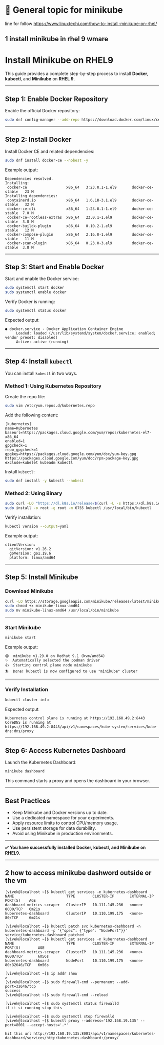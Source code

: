 # 🧩 General topic for minikube

line for follow https://www.linuxtechi.com/how-to-install-minikube-on-rhel/

## 1 install minikube in rhel 9 wmare
# Install Minikube on RHEL9

This guide provides a complete step-by-step process to install **Docker**, **kubectl**, and **Minikube** on **RHEL 9**.

---

## Step 1: Enable Docker Repository

Enable the official Docker repository:

```bash
sudo dnf config-manager --add-repo https://download.docker.com/linux/centos/docker-ce.repo
```

---

## Step 2: Install Docker

Install Docker CE and related dependencies:

```bash
sudo dnf install docker-ce --nobest -y
```

Example output:

```
Dependencies resolved.
Installing:
 docker-ce                  x86_64   3:23.0.1-1.el9       docker-ce-stable   23 M
Installing dependencies:
 containerd.io              x86_64   1.6.18-3.1.el9       docker-ce-stable   32 M
 docker-ce-cli              x86_64   1:23.0.1-1.el9       docker-ce-stable  7.0 M
 docker-ce-rootless-extras  x86_64   23.0.1-1.el9         docker-ce-stable  3.8 M
 docker-buildx-plugin       x86_64   0.10.2-1.el9         docker-ce-stable   12 M
 docker-compose-plugin      x86_64   2.16.0-1.el9         docker-ce-stable   11 M
 docker-scan-plugin         x86_64   0.23.0-3.el9         docker-ce-stable  3.8 M
```

---

## Step 3: Start and Enable Docker

Start and enable the Docker service:

```bash
sudo systemctl start docker
sudo systemctl enable docker
```

Verify Docker is running:

```bash
sudo systemctl status docker
```

Expected output:

```
● docker.service - Docker Application Container Engine
     Loaded: loaded (/usr/lib/systemd/system/docker.service; enabled; vendor preset: disabled)
     Active: active (running)
```

---

## Step 4: Install `kubectl`

You can install `kubectl` in two ways.

### Method 1: Using Kubernetes Repository

Create the repo file:

```bash
sudo vim /etc/yum.repos.d/kubernetes.repo
```

Add the following content:

```
[kubernetes]
name=Kubernetes
baseurl=https://packages.cloud.google.com/yum/repos/kubernetes-el7-x86_64
enabled=1
gpgcheck=1
repo_gpgcheck=1
gpgkey=https://packages.cloud.google.com/yum/doc/yum-key.gpg https://packages.cloud.google.com/yum/doc/rpm-package-key.gpg
exclude=kubelet kubeadm kubectl
```

Install `kubectl`:

```bash
sudo dnf install -y kubectl --nobest
```

### Method 2: Using Binary

```bash
sudo curl -LO "https://dl.k8s.io/release/$(curl -L -s https://dl.k8s.io/release/stable.txt)/bin/linux/amd64/kubectl"
sudo install -o root -g root -m 0755 kubectl /usr/local/bin/kubectl
```

Verify installation:

```bash
kubectl version --output=yaml
```

Example output:

```
clientVersion:
  gitVersion: v1.26.2
  goVersion: go1.19.6
  platform: linux/amd64
```

---

## Step 5: Install Minikube

### Download Minikube

```bash
curl -LO https://storage.googleapis.com/minikube/releases/latest/minikube-linux-amd64
sudo chmod +x minikube-linux-amd64
sudo mv minikube-linux-amd64 /usr/local/bin/minikube
```

---

### Start Minikube

```bash
minikube start
```

Example output:

```
😄  minikube v1.29.0 on Redhat 9.1 (kvm/amd64)
✨  Automatically selected the podman driver
👍  Starting control plane node minikube
🏄  Done! kubectl is now configured to use "minikube" cluster
```

---

### Verify Installation

```bash
kubectl cluster-info
```

Expected output:

```
Kubernetes control plane is running at https://192.168.49.2:8443
CoreDNS is running at https://192.168.49.2:8443/api/v1/namespaces/kube-system/services/kube-dns:dns/proxy
```

---

## Step 6: Access Kubernetes Dashboard

Launch the Kubernetes Dashboard:

```bash
minikube dashboard
```

This command starts a proxy and opens the dashboard in your browser.

---

## Best Practices

* Keep Minikube and Docker versions up to date.
* Use a dedicated namespace for your experiments.
* Apply resource limits to control CPU/memory usage.
* Use persistent storage for data durability.
* Avoid using Minikube in production environments.

---

**✅ You have successfully installed Docker, kubectl, and Minikube on RHEL9.**


---

## 2 how to access minikube dashword outside or the vm 
```
[vivek@localhost ~]$ kubectl get services -n kubernetes-dashboard
NAME                        TYPE        CLUSTER-IP       EXTERNAL-IP   PORT(S)    AGE
dashboard-metrics-scraper   ClusterIP   10.111.145.236   <none>        8000/TCP   6m21s
kubernetes-dashboard        ClusterIP   10.110.199.175   <none>        80/TCP     6m21s

[vivek@localhost ~]$ kubectl patch svc kubernetes-dashboard -n kubernetes-dashboard -p '{"spec": {"type": "NodePort"}}'
service/kubernetes-dashboard patched
[vivek@localhost ~]$ kubectl get services -n kubernetes-dashboard                                        NAME                        TYPE        CLUSTER-IP       EXTERNAL-IP   PORT(S)        AGE
dashboard-metrics-scraper   ClusterIP   10.111.145.236   <none>        8000/TCP       6m56s
kubernetes-dashboard        NodePort    10.110.199.175   <none>        80:32646/TCP   6m56s

[vivek@localhost ~]$ ip addr show
>
[vivek@localhost ~]$ sudo firewall-cmd --permanent --add-port=32646/tcp
success
[vivek@localhost ~]$ sudo firewall-cmd --reload

[vivek@localhost ~]$ sudo systemctl status firewalld
if it si running stop this 

[vivek@localhost ~]$ sudo systemctl stop firewalld
[vivek@localhost ~]$ kubectl proxy --address='192.168.19.135' --port=8001 --accept-hosts='.*'

hit this url http://192.168.19.135:8001/api/v1/namespaces/kubernetes-dashboard/services/http:kubernetes-dashboard:/proxy/


 
```













